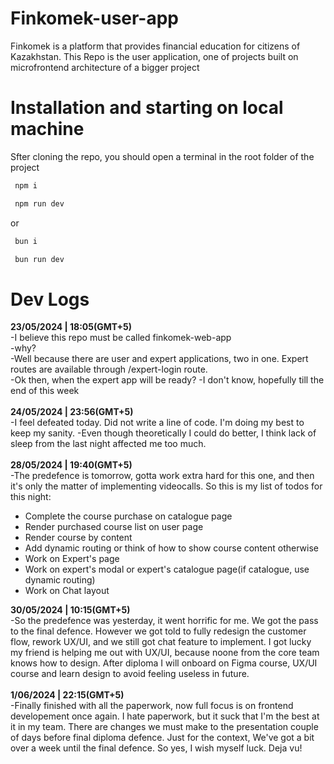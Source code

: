 # Finkomek-user-app

<a>Finkomek is a platform that provides financial education for citizens of Kazakhstan. This Repo is the user application, one of projects built on microfrontend architecture of a bigger project</a>

# Installation and starting on local machine

<a>Sfter cloning the repo, you should open a terminal in the root folder of the project<a>

```bash
 npm i
```

```bash
 npm run dev
```

or <br>

```bash
 bun i
```

```bash
 bun run dev
```

<h1> Dev Logs </h1>
<b>23/05/2024 | 18:05(GMT+5) </b>
<br>
-I believe this repo must be called finkomek-web-app <br>
-why?<br>
-Well because there are user and expert applications, two in one. Expert routes are available through /expert-login route.<br>
-Ok then, when the expert app will be ready?
-I don't know, hopefully till the end of this week
<br>
<br>
<b>24/05/2024 | 23:56(GMT+5)</b>
<br>
-I feel defeated today. Did not write a line of code. I'm doing my best to keep my sanity.
-Even though theoretically I could do better, I think lack of sleep from the last night affected me too much.
<br>
<br>
<b>28/05/2024 | 19:40(GMT+5) </b>
<br>
-The predefence is tomorrow, gotta work extra hard for this one, and then it's only the matter of implementing videocalls.
So this is my list of todos for this night:
<ul>
 <li>Complete the course purchase on catalogue page</li>
 <li>Render purchased course list on user page</li>
 <li>Render course by content</li>
 <li>Add dynamic routing or think of how to show course content otherwise</li>
 <li>Work on Expert's page</li>
 <li>Work on expert's modal or expert's catalogue page(if catalogue, use dynamic routing)</li>
 <li>Work on Chat layout</li>
</ul>
<b>30/05/2024 | 10:15(GMT+5) </b>
<br>
-So the predefence was yesterday, it went horrific for me. We got the pass to the final defence.
However we got told to fully redesign the customer flow, rework UX/UI, and we still got chat feature to implement.
I got lucky my friend is helping me out with UX/UI, because noone from the core team knows how to design.
After diploma I will onboard on Figma course, UX/UI course and learn design to avoid feeling useless in future.
<br>
<br>
<b>1/06/2024 | 22:15(GMT+5)</b>
<br>
-Finally finished with all the paperwork, now full focus is on frontend developement once again. 
I hate paperwork, but it suck that I'm the best at it in my team. There are changes we must make to the presentation couple of days before final diploma defence. Just for the context, We've got a bit over a week until the final defence. So yes, I wish myself luck. Deja vu!
<br>
